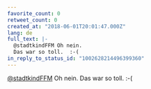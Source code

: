 ```yaml
---
favorite_count: 0
retweet_count: 0
created_at: "2018-06-01T20:01:47.000Z"
lang: de
full_text: |-
  @stadtkindFFM Oh nein. 
  Das war so toll.  :-(
in_reply_to_status_id: "1002628214496399360"
---
```


[@stadtkindFFM](https://twitter.com/stadtkindFFM) Oh nein. Das war so toll. :-(

